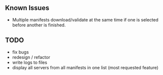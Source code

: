 
## Known Issues

* Multiple manifests download/validate
  at the same time if one is selected
  before another is finished.

## TODO

* fix bugs
* redesign / refactor
* write logs to files
* display all servers from all manifests in one list (most requested feature)

